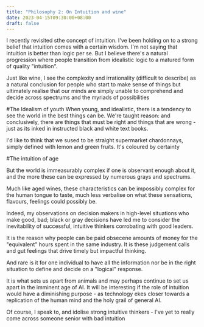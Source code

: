 ```yaml
---
title: "Philosophy 2: On Intuition and wine"
date: 2023-04-15T09:30:00+08:00
draft: false
---
```


I recently revisited sthe concept of intuition. I've been holding on to a strong belief that intuition comes with a certain wisdom. I'm not saying that intuition is better than logic per se. But I believe there's a natural progression where people transition from idealistic logic to a matured form of quality "intuition".

Just like wine, I see the complexity and irrationality (difficult to describe) as a natural conclusion for people who start to make sense of things but ultimately realise that our minds are simply unable to comprehend and decide across spectrums and the myriads of possibilities

#The Idealism of youth 
When young, and idealistic,  there is a tendency to see the world in the best things can be. We're taught reason: and conclusively, there are things that must be right and things that are wrong - just as its inked in instructed black and white text books.

I'd like to think that we sused to be straight supermarket chardonnays, simply defined with lemon and green fruits. It's coloured by certainty  
 
#The intuition of age

But the world is immeasurably complex if one is observant enough about it, and the more these can be expressed by numerous grays and spectrums. 

Much like aged wines, these characteristics can be impossibly complex for the human tongue to taste, much less verbalise on what these sensations, flavours, feelings could possibly be.

Indeed, my observations on decision makers in high-level situations who make good, bad; black or gray decisions have led me to consider the inevitability of successful, intuitive thinkers corrobating with good leaders. 

It is the reason why people can be paid obsecene amounts of money for the "equivalent" hours spent in the same industry. It is these judgement calls and gut feelings that drive timely but impactful thinking.

And rare is it for one individual to have all the information nor be in the right situation to define and decide on a "logical" response.

It is what sets us apart from animals and may perhaps continue to set us apart in the imminent age of AI. It will be interesting if the role of intuition would have a diminishing purpose - as technology ekes closer towards a replication of the human mind and the holy grail of general AI.

Of course, I speak to, and idolise strong intuitive thinkers - I've yet to really come across someone senior with bad intuition 